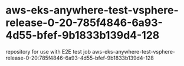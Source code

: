 # aws-eks-anywhere-test-vsphere-release-0-20-785f4846-6a93-4d55-bfef-9b1833b139d4-128
repository for use with E2E test job aws-eks-anywhere-test-vsphere-release-0-20:785f4846-6a93-4d55-bfef-9b1833b139d4-128
